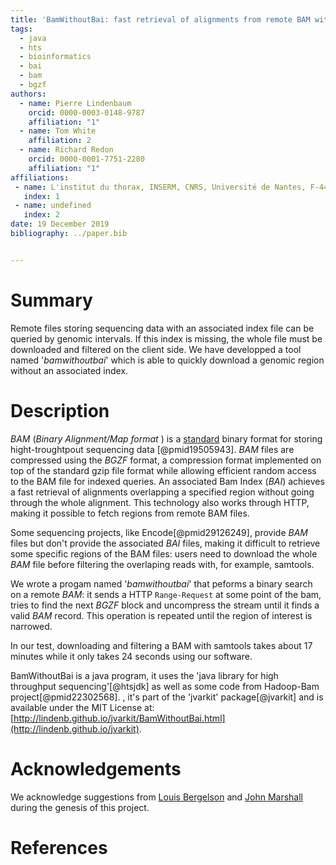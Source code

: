 ```yaml
---
title: 'BamWithoutBai: fast retrieval of alignments from remote BAM without index.'
tags:
  - java
  - hts
  - bioinformatics
  - bai
  - bam
  - bgzf
authors:
  - name: Pierre Lindenbaum
    orcid: 0000-0003-0148-9787
    affiliation: "1" 
  - name: Tom White
    affiliation: 2
  - name: Richard Redon
    orcid: 0000-0001-7751-2280
    affiliation: "1" 
affiliations:
 - name: L'institut du thorax, INSERM, CNRS, Université de Nantes, F-44000 Nantes, France.
   index: 1
 - name: undefined
   index: 2
date: 19 December 2019
bibliography: ../paper.bib


---
```


# Summary

Remote files storing sequencing data with an associated index file can be queried by genomic intervals. If this index is missing, the whole file must be downloaded and filtered on the client side. We have developped a tool named '*bamwithoutbai*' which is able to quickly download a genomic region without an associated index.

# Description

*BAM* (*Binary Alignment/Map format* ) is a [standard](https://samtools.github.io/hts-specs/SAMv1.pdf) binary format for storing hight-troughtpout sequencing data [@pmid19505943]. *BAM* files are compressed using the *BGZF* format,  a compression format implemented on top of the standard gzip file format while allowing efficient random access to the BAM file for indexed queries. An associated Bam Index (*BAI*) achieves a fast retrieval of alignments overlapping a specified region without going through the whole alignment. This technology also works through HTTP, making it possible to fetch regions from remote BAM files. 

Some sequencing projects, like Encode[@pmid29126249], provide *BAM* files but don't provide the associated *BAI* files, making it difficult to retrieve some specific regions of the BAM files: users need to download the whole *BAM* file before filtering the overlaping reads with, for example, samtools. 

We wrote a progam named '*bamwithoutbai*' that peforms a binary search on a remote *BAM*: it sends a HTTP `Range-Request` at some point of the bam, tries to find the next *BGZF* block and uncompress the stream until it finds a valid *BAM* record. This operation is repeated until the region of interest is narrowed.

In our test, downloading and filtering a BAM with samtools takes about 17 minutes while it only takes 24 seconds using our software.

BamWithoutBai is a java program, it uses the 'java library for high throughput sequencing'[@htsjdk] as well as some code from Hadoop-Bam project[@pmid22302568]. , it's part of the 'jvarkit' package[@jvarkit] and is available under the MIT License at: [http://lindenb.github.io/jvarkit/BamWithoutBai.html](http://lindenb.github.io/jvarkit).


# Acknowledgements

We acknowledge suggestions from [Louis Bergelson](https://github.com/samtools/htsjdk/issues/1445#issuecomment-565599459) and [John Marshall](https://twitter.com/jomarnz/status/1205536219561648133) during the genesis of this project.

# References

